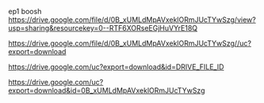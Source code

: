 
ep1 boosh
https://drive.google.com/file/d/0B_xUMLdMpAVxeklORmJUcTYwSzg/view?usp=sharing&resourcekey=0--RTF6XORseEGjHuVYrE18Q


https://drive.google.com/file/d/0B_xUMLdMpAVxeklORmJUcTYwSzg//uc?export=download


https://drive.google.com/uc?export=download&id=DRIVE_FILE_ID


https://drive.google.com/uc?export=download&id=0B_xUMLdMpAVxeklORmJUcTYwSzg
